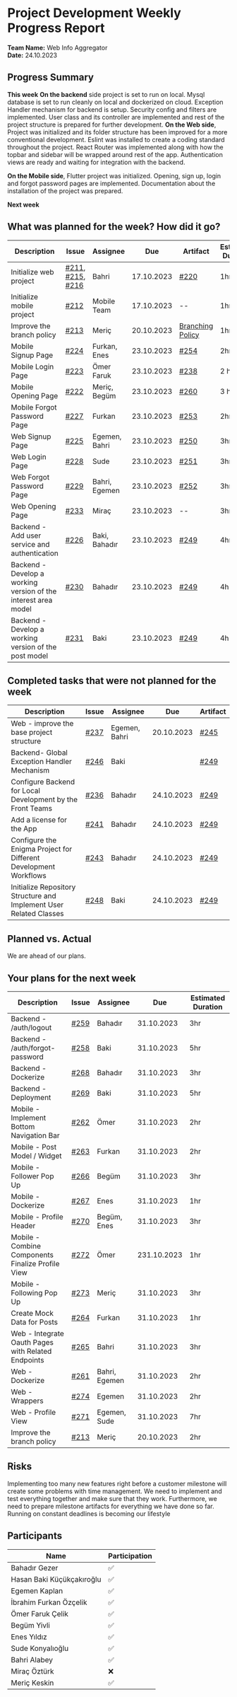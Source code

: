 # Project Development Weekly Progress Report

**Team Name:** Web Info Aggregator   
**Date:** 24.10.2023

## Progress Summary
**This week** **On the backend** side project is set to run on local. Mysql database is set to run cleanly on local and dockerized on cloud. Exception Handler mechanism for backend is setup. Security config and filters are implemented. User class and its controller are implemented and rest of the project structure is prepared for further development.
**On the Web side**, Project was initialized and its folder structure has been improved for a more conventional development. Eslint was installed to create a coding standard throughout the project. React Router was implemented along with how the topbar and sidebar will be wrapped around rest of the app. Authentication views are ready and waiting for integration with the backend.

**On the Mobile side**, Flutter project was initialized. Opening, sign up, login and forgot password pages are implemented. Documentation about the installation of the project was prepared.

**Next week** 

## What was planned for the week? How did it go?

| Description | Issue | Assignee | Due | Artifact | Estimated Duration | Actual Duration | 
| -------- | ----- | -------- | --- | --- | --- | --- |
| Initialize web project | [#211](https://github.com/bounswe/bounswe2023group8/issues/211), [#215](https://github.com/bounswe/bounswe2023group8/issues/215), [#216](https://github.com/bounswe/bounswe2023group8/issues/216) | Bahri | 17.10.2023 | [#220](https://github.com/bounswe/bounswe2023group8/pull/220) | 1hr | 1hr |
| Initialize mobile project | [#212](https://github.com/bounswe/bounswe2023group8/issues/212) | Mobile Team | 17.10.2023 | -- | 1hr | 2hr |
| Improve the branch policy | [#213](https://github.com/bounswe/bounswe2023group8/issues/213) | Meriç | 20.10.2023 | [Branching Policy](https://github.com/bounswe/bounswe2023group8/wiki/Branching-Model) | 1hr | not completed |
| Mobile Signup Page| [#224](https://github.com/bounswe/bounswe2023group8/issues/224) | Furkan, Enes | 23.10.2023 | [#254](https://github.com/bounswe/bounswe2023group8/pull/254) | 2hr | 2hr |
| Mobile Login Page | [#223](https://github.com/bounswe/bounswe2023group8/issues/223) | Ömer Faruk| 23.10.2023 | [#238](https://github.com/bounswe/bounswe2023group8/pull/238) | 2 hr | 3hr |
| Mobile Opening Page | [#222](https://github.com/bounswe/bounswe2023group8/issues/222) | Meriç, Begüm | 23.10.2023 | [#260](https://github.com/bounswe/bounswe2023group8/pull/260) | 3 hr | | 
| Mobile Forgot Password Page | [#227](https://github.com/bounswe/bounswe2023group8/issues/227) | Furkan | 23.10.2023 | [#253](https://github.com/bounswe/bounswe2023group8/pull/253) | 2hr | 1hr | 
| Web Signup Page | [#225](https://github.com/bounswe/bounswe2023group8/issues/225) | Egemen, Bahri | 23.10.2023 | [#250](https://github.com/bounswe/bounswe2023group8/pull/250) | 3hr | 2hr |
| Web Login Page | [#228](https://github.com/bounswe/bounswe2023group8/issues/228)| Sude | 23.10.2023 | [#251](https://github.com/bounswe/bounswe2023group8/pull/251) | 3hr | 45min |
| Web Forgot Password Page | [#229](https://github.com/bounswe/bounswe2023group8/issues/229)| Bahri, Egemen | 23.10.2023 | [#252](https://github.com/bounswe/bounswe2023group8/pull/252) | 3hr |45 min | 
| Web Opening Page | [#233](https://github.com/bounswe/bounswe2023group8/issues/233)| Miraç | 23.10.2023 | -- | 3hr | -- | 
| Backend - Add user service and authentication | [#226](https://github.com/bounswe/bounswe2023group8/issues/226)| Baki, Bahadır | 23.10.2023 | [#249](https://github.com/bounswe/bounswe2023group8/pull/249) | 4hr | 8hr | 
| Backend - Develop a working version of the interest area model | [#230](https://github.com/bounswe/bounswe2023group8/issues/230)| Bahadır | 23.10.2023 | [#249](https://github.com/bounswe/bounswe2023group8/pull/249) | 4h | 4hr | 
| Backend - Develop a working version of the post model | [#231](https://github.com/bounswe/bounswe2023group8/issues/231)| Baki | 23.10.2023 | [#249](https://github.com/bounswe/bounswe2023group8/pull/249) | 4h | 4hr | 


## Completed tasks that were not planned for the week

| Description  | Issue | Assignee | Due | Artifact |
| -------- | ----- | -------- | --- | --- |
| Web - improve the base project structure | [#237](https://github.com/bounswe/bounswe2023group8/issues/237) | Egemen, Bahri | 20.10.2023 | [#245](https://github.com/bounswe/bounswe2023group8/pull/245) |
| Backend- Global Exception Handler Mechanism|[#246](https://github.com/bounswe/bounswe2023group8/issues/246)| Baki ||[#249](https://github.com/bounswe/bounswe2023group8/pull/249)|
| Configure Backend for Local Development by the Front Teams|[#236](https://github.com/bounswe/bounswe2023group8/issues/236)| Bahadır | 24.10.2023 |[#249](https://github.com/bounswe/bounswe2023group8/pull/249)|
| Add a license for the App|[#241](https://github.com/bounswe/bounswe2023group8/issues/241)| Bahadır | 24.10.2023 |[#249](https://github.com/bounswe/bounswe2023group8/pull/249)|
| Configure the Enigma Project for Different Development Workflows |[#243](https://github.com/bounswe/bounswe2023group8/issues/243)| Bahadır | 24.10.2023 |[#249](https://github.com/bounswe/bounswe2023group8/pull/249)| 
| Initialize Repository Structure and Implement User Related Classes | [#248](https://github.com/bounswe/bounswe2023group8/issues/248)| Baki | 24.10.2023 |[#249](https://github.com/bounswe/bounswe2023group8/pull/249)|

## Planned vs. Actual
We are ahead of our plans.

## Your plans for the next week
| Description | Issue | Assignee | Due | Estimated Duration |
| -------- | ----- | -------- | --- | --- |
| Backend - /auth/logout | [#259](https://github.com/bounswe/bounswe2023group8/issues/259) | Bahadır | 31.10.2023 | 3hr |
| Backend - /auth/forgot-password | [#258](https://github.com/bounswe/bounswe2023group8/issues/258) | Baki | 31.10.2023 | 5hr |
| Backend - Dockerize | [#268](https://github.com/bounswe/bounswe2023group8/issues/268) | Bahadır | 31.10.2023 | 3hr |
| Backend - Deployment | [#269](https://github.com/bounswe/bounswe2023group8/issues/269) | Baki | 31.10.2023 | 5hr |
| Mobile - Implement Bottom Navigation Bar| [#262](https://github.com/bounswe/bounswe2023group8/issues/262) | Ömer | 31.10.2023 | 2hr |
| Mobile - Post Model / Widget| [#263](https://github.com/bounswe/bounswe2023group8/issues/263) | Furkan | 31.10.2023 | 2hr |
| Mobile - Follower Pop Up | [#266](https://github.com/bounswe/bounswe2023group8/issues/266) | Begüm | 31.10.2023 | 3hr |
| Mobile - Dockerize | [#267](https://github.com/bounswe/bounswe2023group8/issues/267) | Enes | 31.10.2023 | 1hr |
| Mobile - Profile Header| [#270](https://github.com/bounswe/bounswe2023group8/issues/270) | Begüm, Enes| 31.10.2023 | 3hr |
| Mobile - Combine Components Finalize Profile View| [#272](https://github.com/bounswe/bounswe2023group8/issues/272) | Ömer | 231.10.2023 | 1hr |
| Mobile - Following Pop Up| [#273](https://github.com/bounswe/bounswe2023group8/issues/273) | Meriç | 31.10.2023 | 3hr |
| Create Mock Data for Posts| [#264](https://github.com/bounswe/bounswe2023group8/issues/264) | Furkan | 31.10.2023 | 1hr |
| Web - Integrate Oauth Pages with Related Endpoints| [#265](https://github.com/bounswe/bounswe2023group8/issues/265) | Bahri | 31.10.2023 | 3hr |
| Web - Dockerize| [#261](https://github.com/bounswe/bounswe2023group8/issues/261) | Bahri, Egemen | 31.10.2023 | 2hr |
| Web - Wrappers| [#274](https://github.com/bounswe/bounswe2023group8/issues/274) | Egemen | 31.10.2023 | 2hr |
| Web - Profile View| [#271](https://github.com/bounswe/bounswe2023group8/issues/271) | Egemen, Sude| 31.10.2023 | 7hr |
| Improve the branch policy | [#213](https://github.com/bounswe/bounswe2023group8/issues/213) | Meriç | 20.10.2023 | 2hr |

## Risks
Implementing too many new features right before a customer milestone will create some problems with time management. We need to implement and test everything together and make sure that they work. Furthermore, we need to prepare milestone artifacts for everything we have done so far. Running on constant deadlines is becoming our lifestyle


## Participants

| Name | Participation |
| --- | --- |
| Bahadır Gezer | ✅ |
| Hasan Baki Küçükçakıroğlu | ✅ |
| Egemen Kaplan | ✅ |
| İbrahim Furkan Özçelik | ✅ |
| Ömer Faruk Çelik | ✅ |
| Begüm Yivli | ✅ |
| Enes Yıldız | ✅ |
| Sude Konyalıoğlu | ✅ |
| Bahri Alabey | ✅ |
| Miraç Öztürk | ❌  |
| Meriç Keskin | ✅ |
